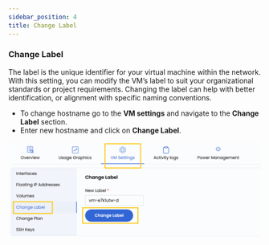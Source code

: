 ```yaml
---
sidebar_position: 4
title: Change Label
---
```


### **Change Label**

The label is the unique identifier for your virtual machine within the network. With this setting, you can modify the VM’s label to suit your organizational standards or project requirements. Changing the label can help with better identification, or alignment with specific naming conventions.

- To change hostname go to the **VM settings** and navigate to the **Change Label** section. 
- Enter new hostname and click on **Change Label**.

![alt text](../images/vmset-openstack-5.png)